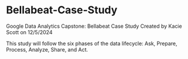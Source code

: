 # Bellabeat-Case-Study
Google Data Analytics Capstone: Bellabeat Case Study
Created by Kacie Scott on 12/5/2024

This study will follow the six phases of the data lifecycle: 
Ask, Prepare, Process, Analyze, Share, and Act.
